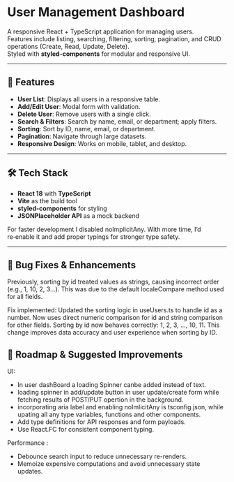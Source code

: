 # User Management Dashboard

A responsive React + TypeScript application for managing users.  
Features include listing, searching, filtering, sorting, pagination, and CRUD operations (Create, Read, Update, Delete).  
Styled with **styled-components** for modular and responsive UI.

---

## 🚀 Features
- **User List**: Displays all users in a responsive table.
- **Add/Edit User**: Modal form with validation.
- **Delete User**: Remove users with a single click.
- **Search & Filters**: Search by name, email, or department; apply filters.
- **Sorting**: Sort by ID, name, email, or department.
- **Pagination**: Navigate through large datasets.
- **Responsive Design**: Works on mobile, tablet, and desktop.

---

## 🛠️ Tech Stack
- **React 18** with **TypeScript**
- **Vite** as the build tool
- **styled-components** for styling
- **JSONPlaceholder API** as a mock backend

For faster development I disabled noImplicitAny. With more time, I’d re‑enable it and add proper typings for stronger type safety.

---

## 🧪 Bug Fixes & Enhancements

Previously, sorting by id treated values as strings, causing incorrect order (e.g., 1, 10, 2, 3...). This was due to the default localeCompare method used for all fields.

Fix implemented:
Updated the sorting logic in useUsers.ts to handle id as a number.
Now uses direct numeric comparison for id and string comparison for other fields.
Sorting by id now behaves correctly: 1, 2, 3, ..., 10, 11.
This change improves data accuracy and user experience when sorting by ID.

## 🧭 Roadmap & Suggested Improvements

UI: 
   * In user dashBoard a loading Spinner canbe added instead of text.
   * loading spinner in add/update button in user update/create form while fetching results of
   POST/PUT opertion in the background.
   * incorporating aria label and enabling noImlicitAny is tsconfig.json, while upating all any type variables, functions and other components.
   * Add type definitions for API responses and form payloads.
   * Use React.FC<Props> for consistent component typing.

Performance :

   * Debounce search input to reduce unnecessary re-renders.
   * Memoize expensive computations and avoid unnecessary state updates.

